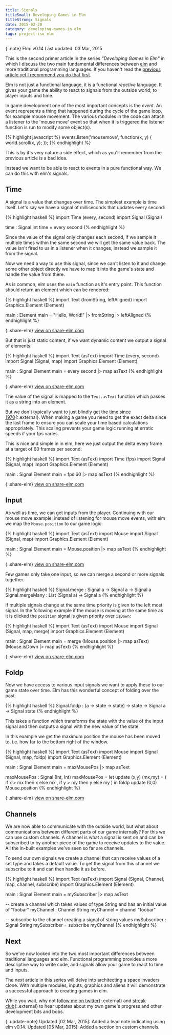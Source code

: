 ```yaml
---
title: Signals
titleSmall: Developing Games in Elm
titleStrong: Signals
date: 2015-02-20
category: developing-games-in-elm
tags: project-iso elm
---
```


{:.note}
Elm: v0.14
Last updated: 03 Mar, 2015

This is the second primer article in the series _"Developing Games in Elm"_ in which I discuss the two main fundamental differences between [elm](http://elm-lang.org) and more traditional programming languages. If you haven't read the [previous article yet I recommend you do that first](/developing-games-in-elm/functional-programming).

Elm is not just a functional language, it is a functional _reactive_ language. It gives your game the ability to react to signals from the outside world; to player inputs and time.

In game development one of the most important concepts is the _event_. An event represents a thing that happened during the cycle of the game loop, for example mouse movement. The various modules in the code can attach a listener to the 'mouse move' event so that when it is triggered the listener function is run to modify some object(s).

{% highlight javascript %}
events.listen('mousemove', function(x, y) {
    world.scroll(x, y);
});
{% endhighlight %}

This is by it's very nature a side effect, which as you'll remember from the previous article is a bad idea.

Instead we want to be able to react to events in a pure functional way. We can do this with elm's signals.


## Time

A signal is a value that changes over time. The simplest example is time itself. Let's say we have a signal of milliseconds that updates every second:

{% highlight haskell %}
import Time (every, second)
import Signal (Signal)

time : Signal Int
time =
    every second
{% endhighlight %}

Since the value of the signal only changes each second, if we sample it multiple times within the same second we will get the same value back. The value isn't fired to us in a listener when it changes, instead we sample it from the signal.

Now we need a way to use this signal, since we can't listen to it and change some other object directly we have to map it into the game's state and handle the value from there.

As is common, elm uses the `main` function as it's entry point. This function should return an element which can be rendered:

{% highlight haskell %}
import Text (fromString, leftAligned)
import Graphics.Element (Element)

main : Element
main =
    "Hello, World!"
        |> fromString
        |> leftAligned
{% endhighlight %}

{:.share-elm}
[view on share-elm.com](http://share-elm.com/sprout/54e696e4e4b09711f39c2b6f)

But that is just static content, if we want dynamic content we output a signal of elements:

{% highlight haskell %}
import Text (asText)
import Time (every, second)
import Signal (Signal, map)
import Graphics.Element (Element)

main : Signal Element
main =
    every second
        |> map asText
{% endhighlight %}

{:.share-elm}
[view on share-elm.com](http://share-elm.com/sprout/54e692d3e4b09711f39c2b6d)

The value of the signal is mapped to the `Text.asText` function which passes it as a string into an element.

But we don't typically want to just blindly get the [time since 1970](http://www.wikiwand.com/en/Unix_time){:.external}. When making a game you need to get the exact delta since the last frame to ensure you can scale your time based calculations appropriately. This scaling prevents your game logic running at erratic speeds if your fps varies.

This is nice and simple in in elm, here we just output the delta every frame at a target of 60 frames per second:

{% highlight haskell %}
import Text (asText)
import Time (fps)
import Signal (Signal, map)
import Graphics.Element (Element)

main : Signal Element
main =
    fps 60
        |> map asText
{% endhighlight %}

{:.share-elm}
[view on share-elm.com](http://share-elm.com/sprout/54e6972ee4b09711f39c2b71)

## Input

As well as time, we can get inputs from the player. Continuing with our mouse move example; instead of listening for mouse move events, with elm we map the `Mouse.position` to our game logic:

{% highlight haskell %}
import Text (asText)
import Mouse
import Signal (Signal, map)
import Graphics.Element (Element)

main : Signal Element
main =
    Mouse.position
        |> map asText
{% endhighlight %}

{:.share-elm}
[view on share-elm.com](http://share-elm.com/sprout/54e698a4e4b09711f39c2b78)

Few games only take one input, so we can merge a second or more signals together.

{% highlight haskell %}
Signal.merge : Signal a -> Signal a -> Signal a
Signal.mergeMany : List (Signal a) -> Signal a
{% endhighlight %}

If multiple signals change at the same time priority is given to the left most signal. In the following example if the mouse is moving at the same time as it is clicked the `position` signal is given priority over `isDown`:

{% highlight haskell %}
import Text (asText)
import Mouse
import Signal (Signal, map, merge)
import Graphics.Element (Element)

main : Signal Element
main =
    merge
         (Mouse.position |> map asText)
         (Mouse.isDown |> map asText)
{% endhighlight %}

{:.share-elm}
[view on share-elm.com](http://share-elm.com/sprout/54e66a03e4b09711f39c2b37)


## Foldp

Now we have access to various input signals we want to apply these to our game state over time. Elm has this wonderful concept of folding over the past.

{% highlight haskell %}
Signal.foldp : (a -> state -> state) -> state -> Signal a -> Signal state
{% endhighlight %}

This takes a function which transforms the state with the value of the input signal and then outputs a signal with the new value of the state.

In this example we get the maximum position the mouse has been moved to, i.e. how far to the bottom right of the window.

{% highlight haskell %}
import Text (asText)
import Mouse
import Signal (Signal, map, foldp)
import Graphics.Element (Element)

main : Signal Element
main =
    maxMousePos
        |> map asText

maxMousePos : Signal (Int, Int)
maxMousePos =
    let update (x,y) (mx,my) =
            ( if x > mx then x else mx
            , if y > my then y else my
            )
    in foldp update (0,0) Mouse.position
{% endhighlight %}

{:.share-elm}
[view on share-elm.com](http://share-elm.com/sprout/54e69d1fe4b09711f39c2b81)


## Channels

We are now able to communicate with the outside world, but what about communications between different parts of our game internally? For this we can use custom channels. A channel is what a signal is sent on and can be subscribed to by another piece of the game to receive updates to the value. All the in-built examples we've seen so far are channels.

To send our own signals we create a channel that can receive values of a set type and takes a default value. To get the signal from this channel we subscribe to it and can then handle it as before.

{% highlight haskell %}
import Text (asText)
import Signal (Signal, Channel, map, channel, subscribe)
import Graphics.Element (Element)

main : Signal Element
main =
    mySubscriber
        |> map asText

-- create a channel which takes values of type String and has an initial value of "foobar"
myChannel : Channel String
myChannel =
    channel "foobar"

-- subscribe to the channel creating a signal of string values
mySubscriber : Signal String
mySubscriber =
    subscribe myChannel
{% endhighlight %}


## Next

So we've now looked into the two most important differences between traditional languages and elm. Functional programming provides a more descriptive way to write code, and signals allow your game to react to time and inputs.

The next article in this series will delve into architecting a space invaders clone. With multiple modules, inputs, graphics and aliens it will demonstrate a successful approach to creating games in elm.

While you wait, why not [follow me on twitter](https://twitter.com/gelatindesign){:.external} and [streak club](http://streak.club/u/jellyislovely){:.external} to hear updates about my own game's progress and other development bits and bobs.

{:.update-note}
Updated [02 Mar, 2015]: Added a lead note indicating using elm v0.14.
Updated [05 Mar, 2015]: Added a section on custom channels.